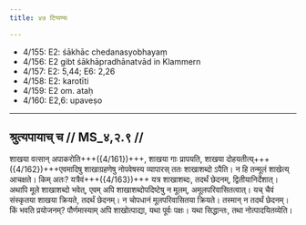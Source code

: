 ```yaml
---
title: ४७ टिप्पण्यः

---
```

- 4/155: E2: śākhāc chedanasyobhayaṃ
- 4/156: E2 gibt śākhāpradhānatvād in Klammern
- 4/157: E2: 5,44; E6: 2,26
- 4/158: E2: karotīti
- 4/159: E2 om. ataḥ
- 4/160: E2,6: upaveṣo

____________________________________________


## श्रुत्यपायाच् च // MS_४,२.९ //

शाखया वत्सान् अपाकरोति+++({4/161})+++, शाखया गाः प्रापयति, शाखया दोहयतीत्य्+++({4/162})+++एवमादिषु शाखाग्रहणेषु नोपवेषस्य व्यापारस् ततः शाखाशब्दो ऽपैति। न हि तन्मूलं शाखेत्य् आचक्षते। किम् अतः? यत्रैवं+++({4/163})+++ यत्र शाखाशब्दः, तदर्थं छेदनम्, द्वितीयानिर्देशात्। अथापि मूले शाखाशब्दो भवेत्, एवम् अपि शाखाशब्दोपदिष्टेषु न मूलम्, अमूलपरिवासितत्वात्। यच् चैवं संस्कृतया शाखया क्रियते, तदर्थं छेदनम्। न चोपधानं मूलपरिवासितया क्रियते। तस्मान् न तदर्थं छेदनम्। किं भवति प्रयोजनम्? पौर्णमास्याम् अपि शाखोत्पाद्या, यथा पूर्वः पक्षः। यथा सिद्धान्तः, तथा नोत्पादयितव्येति।
